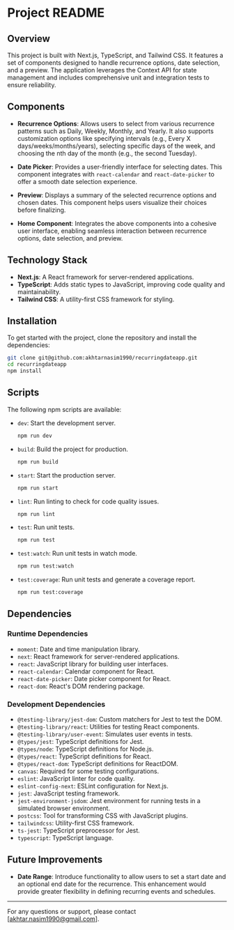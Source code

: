 <!-- This is a [Next.js](https://nextjs.org) project bootstrapped with [`create-next-app`](https://nextjs.org/docs/app/api-reference/cli/create-next-app).

## Getting Started

First, run the development server:

```bash
npm run dev
# or
yarn dev
# or
pnpm dev
# or
bun dev
```

Open [http://localhost:3000](http://localhost:3000) with your browser to see the result.

You can start editing the page by modifying `app/page.tsx`. The page auto-updates as you edit the file.

This project uses [`next/font`](https://nextjs.org/docs/app/building-your-application/optimizing/fonts) to automatically optimize and load [Geist](https://vercel.com/font), a new font family for Vercel.

## Learn More

To learn more about Next.js, take a look at the following resources:

- [Next.js Documentation](https://nextjs.org/docs) - learn about Next.js features and API.
- [Learn Next.js](https://nextjs.org/learn) - an interactive Next.js tutorial.

You can check out [the Next.js GitHub repository](https://github.com/vercel/next.js) - your feedback and contributions are welcome!

## Deploy on Vercel

The easiest way to deploy your Next.js app is to use the [Vercel Platform](https://vercel.com/new?utm_medium=default-template&filter=next.js&utm_source=create-next-app&utm_campaign=create-next-app-readme) from the creators of Next.js.

Check out our [Next.js deployment documentation](https://nextjs.org/docs/app/building-your-application/deploying) for more details. -->

# Project README

## Overview

This project is built with Next.js, TypeScript, and Tailwind CSS. It features a set of components designed to handle recurrence options, date selection, and a preview. The application leverages the Context API for state management and includes comprehensive unit and integration tests to ensure reliability.

## Components

- **Recurrence Options**: Allows users to select from various recurrence patterns such as Daily, Weekly, Monthly, and Yearly. It also supports customization options like specifying intervals (e.g., Every X days/weeks/months/years), selecting specific days of the week, and choosing the nth day of the month (e.g., the second Tuesday).

- **Date Picker**: Provides a user-friendly interface for selecting dates. This component integrates with `react-calendar` and `react-date-picker` to offer a smooth date selection experience.

- **Preview**: Displays a summary of the selected recurrence options and chosen dates. This component helps users visualize their choices before finalizing.

- **Home Component**: Integrates the above components into a cohesive user interface, enabling seamless interaction between recurrence options, date selection, and preview.

## Technology Stack

- **Next.js**: A React framework for server-rendered applications.
- **TypeScript**: Adds static types to JavaScript, improving code quality and maintainability.
- **Tailwind CSS**: A utility-first CSS framework for styling.

## Installation

To get started with the project, clone the repository and install the dependencies:

```bash
git clone git@github.com:akhtarnasim1990/recurringdateapp.git
cd recurringdateapp
npm install
```

## Scripts

The following npm scripts are available:

- `dev`: Start the development server.

  ```bash
  npm run dev
  ```

- `build`: Build the project for production.

  ```bash
  npm run build
  ```

- `start`: Start the production server.

  ```bash
  npm run start
  ```

- `lint`: Run linting to check for code quality issues.

  ```bash
  npm run lint
  ```

- `test`: Run unit tests.

  ```bash
  npm run test
  ```

- `test:watch`: Run unit tests in watch mode.

  ```bash
  npm run test:watch
  ```

- `test:coverage`: Run unit tests and generate a coverage report.
  ```bash
  npm run test:coverage
  ```

## Dependencies

### Runtime Dependencies

- `moment`: Date and time manipulation library.
- `next`: React framework for server-rendered applications.
- `react`: JavaScript library for building user interfaces.
- `react-calendar`: Calendar component for React.
- `react-date-picker`: Date picker component for React.
- `react-dom`: React's DOM rendering package.

### Development Dependencies

- `@testing-library/jest-dom`: Custom matchers for Jest to test the DOM.
- `@testing-library/react`: Utilities for testing React components.
- `@testing-library/user-event`: Simulates user events in tests.
- `@types/jest`: TypeScript definitions for Jest.
- `@types/node`: TypeScript definitions for Node.js.
- `@types/react`: TypeScript definitions for React.
- `@types/react-dom`: TypeScript definitions for ReactDOM.
- `canvas`: Required for some testing configurations.
- `eslint`: JavaScript linter for code quality.
- `eslint-config-next`: ESLint configuration for Next.js.
- `jest`: JavaScript testing framework.
- `jest-environment-jsdom`: Jest environment for running tests in a simulated browser environment.
- `postcss`: Tool for transforming CSS with JavaScript plugins.
- `tailwindcss`: Utility-first CSS framework.
- `ts-jest`: TypeScript preprocessor for Jest.
- `typescript`: TypeScript language.

## Future Improvements

- **Date Range**: Introduce functionality to allow users to set a start date and an optional end date for the recurrence. This enhancement would provide greater flexibility in defining recurring events and schedules.

---

For any questions or support, please contact [akhtar.nasim1990@gmail.com].

